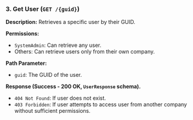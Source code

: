 ### 3. Get User (`GET /{guid}`)

**Description:** Retrieves a specific user by their GUID.

**Permissions:**
*   `SystemAdmin`: Can retrieve any user.
*   Others: Can retrieve users only from their own company.

**Path Parameter:**
*   `guid`: The GUID of the user.

**Response (Success - 200 OK, `UserResponse` schema).**
*   `404 Not Found`: If user does not exist.
*   `403 Forbidden`: If user attempts to access user from another company without sufficient permissions. 